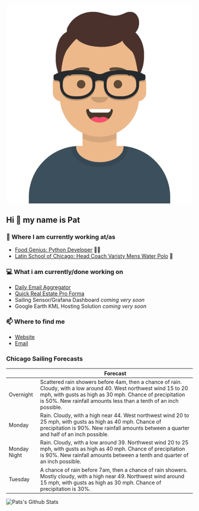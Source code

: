 [![Social banner for p-j-falconer](https://raw.githubusercontent.com/P-J-FALCONER/P-J-FALCONER/master/assets/avataaars.svg)](https://patfalconer.com/)
## Hi :wave: my name is Pat

### 💼 Where I am currently working at/as
- [Food Genius: Python Developer](https://getfoodgenius.com/) 🍔🐍
- [Latin School of Chicago: Head Coach Varisty Mens Water Polo](https://www.latinschool.org/) 🤽


### 💻 What i am currently/done working on
 - [Daily Email Aggregator](https://github.com/P-J-FALCONER/dott_daily_mail)
 - [Quick Real Estate Pro Forma](https://github.com/P-J-FALCONER/henry)
 - Sailing Sensor/Grafana Dashboard *coming very soon*
 - Google Earth KML Hosting Solution *coming very soon*

### 📫 Where to find me
 - [Website](https://patfalconer.com/)
 - [Email](mailto:patrick.j.falconer@gmail.com)


### Chicago Sailing Forecasts
|   | Forecast  |
|---|---|
| Overnight | Scattered rain showers before 4am, then a chance of rain. Cloudy, with a low around 40. West northwest wind 15 to 20 mph, with gusts as high as 30 mph. Chance of precipitation is 50%. New rainfall amounts less than a tenth of an inch possible. |
| Monday | Rain. Cloudy, with a high near 44. West northwest wind 20 to 25 mph, with gusts as high as 40 mph. Chance of precipitation is 90%. New rainfall amounts between a quarter and half of an inch possible. |
| Monday Night | Rain. Cloudy, with a low around 39. Northwest wind 20 to 25 mph, with gusts as high as 40 mph. Chance of precipitation is 90%. New rainfall amounts between a tenth and quarter of an inch possible. |
| Tuesday | A chance of rain before 7am, then a chance of rain showers. Mostly cloudy, with a high near 49. Northwest wind around 15 mph, with gusts as high as 30 mph. Chance of precipitation is 30%. |

![Pats's Github Stats](https://github-readme-stats.vercel.app/api?username=p-j-falconer&show_icons=true&theme=radical)
